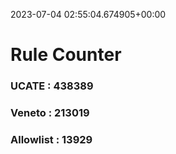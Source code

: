 2023-07-04 02:55:04.674905+00:00
# Rule Counter 
 ### UCATE : 438389

 ### Veneto : 213019

 ### Allowlist : 13929